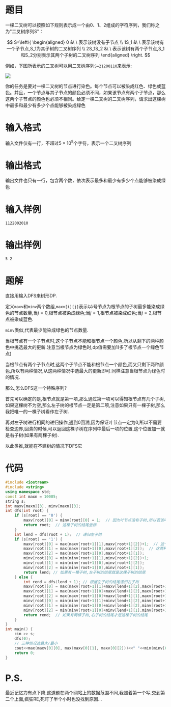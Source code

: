# 题目

一棵二叉树可以按照如下规则表示成一个由0、1、2组成的字符序列，我们称之为"二叉树序列S"：



$$ 
S=\left\{
\begin{aligned}
0 &\ \ 表示该树没有子节点 \\
1S_1 &\ \ 表示该树有一个子节点,S_1为其子树的二叉树序列 \\
2S_1S_2 &\ \ 表示该树有两个子节点,S_1和S_2分别表示其两个子树的二叉树序列
\end{aligned}
\right.
$$

例如，下图所表示的二叉树可以用二叉树序列`S=21200110`来表示:

![](https://img2020.cnblogs.com/blog/1975074/202004/1975074-20200406005335756-1308208521.png)

你的任务是要对一棵二叉树的节点进行染色。每个节点可以被染成红色、绿色或蓝色。并且，一个节点与其子节点的颜色必须不同，如果该节点有两个子节点，那么这两个子节点的颜色也必须不相同。给定一棵二叉树的二叉树序列，请求出这棵树中最多和最少有多少个点能够被染成绿色

# 输入格式

输入文件仅有一行，不超过$5\times 10^5$个字符，表示一个二叉树序列

# 输出格式

输出文件也只有一行，包含两个数，依次表示最多和最少有多少个点能够被染成绿色

# 输入样例

```
1122002010
```

# 输出样例

```
5 2
```
# 题解

直接用输入DFS来树形DP.

定义`maxv`和`minv`两个数组,`maxv[i][j]`表示以$i$号节点为根节点的子树最多能染成绿色的节点数量,当$j=0$,根节点被染成绿色;当$j=1$,根节点被染成红色;当$j=2$,根节点被染成蓝色.

`minv`类似,代表最少能染成绿色的节点数量.

当根节点有一个子节点时,这个子节点不能和根节点一个颜色,所以从剩下的两种颜色中挑选最大的更新.注意当根节点为绿色时,dp值需要加1(多了根节点一个绿色节点)

当根节点有两个子节点时,这两个子节点不能和根节点一个颜色,而又只剩下两种颜色,所以有两种情况,从这两种情况中选最大的更新即可.同样注意当根节点为绿色时的情况.

那么,怎么DFS这一个特殊序列?

首先可以确定的是,根节点就是第一项,那么通过第一项可以得知根节点有几个子树,如果这棵树不为空,那么左子树的根节点一定是第二项,注意如果只有一棵子树,那么我把唯一的一棵子树看作左子树.

再对左子树进行相同的递归操作,遇到0回溯,因为保证叶节点一定为0,所以不需要检查边界,回溯的时候,可以返回这棵子树在序列中最后一项的位置,这个位置加一就是右子树(如果有两棵子树).

以此类推,就能在不建树的情况下DFS它


# 代码

```cpp
#include <iostream>
#include <string>
using namespace std;
const int maxn = 10005;
string s;
int maxv[maxn][3], minv[maxn][3];
int dfs(int root) {
    if (s[root] == '0') {
        maxv[root][0] = minv[root][0] = 1;  // 因为叶节点没有子树,所以若该叶节点不为绿色,这棵子树中绿色节点的个数为0,反之为1
        return root;  // 这棵子树的结尾坐标
    }
    int lend = dfs(root + 1);  // 递归左子树
    if (s[root] == '1') {
        maxv[root][0] = max(maxv[root+1][1],maxv[root+1][2])+1;  // 这个是绿色的,需要额外算上根节点
        maxv[root][1] = max(maxv[root+1][0],maxv[root+1][2]);  // 这两种代表什么颜色其实无关紧要
        maxv[root][2] = max(maxv[root+1][0],maxv[root+1][1]);
        minv[root][0] = min(minv[root+1][1],minv[root+1][2])+1;
        minv[root][1] = min(minv[root+1][0],minv[root+1][2]);
        minv[root][2] = min(minv[root+1][0],minv[root+1][1]);
        return lend; // 如果有一棵子树,左子树的结尾就是这棵子树的结尾
    } else {
        int rend = dfs(lend + 1); // 根据左子树的结尾递归右子树
        maxv[root][0] = max(maxv[root+1][1]+maxv[lend+1][2],maxv[root+1][2]+maxv[lend+1][1])+1;
        maxv[root][1] = max(maxv[root+1][0]+maxv[lend+1][2],maxv[root+1][2]+maxv[lend+1][0]);
        maxv[root][2] = max(maxv[root+1][0]+maxv[lend+1][1],maxv[root+1][1]+maxv[lend+1][0]);
        minv[root][0] = min(minv[root+1][1]+minv[lend+1][2],minv[root+1][2]+minv[lend+1][1])+1;
        minv[root][1] = min(minv[root+1][0]+minv[lend+1][2],minv[root+1][2]+minv[lend+1][0]);
        minv[root][2] = min(minv[root+1][0]+minv[lend+1][1],minv[root+1][1]+minv[lend+1][0]);
        return rend;  // 如果有两棵子树,右子树的结尾才是这棵子树的结尾
    }
}
int main() {
    cin >> s;
    dfs(0);
    // 三种情况选最大/最小
    cout<<max(maxv[0][0], max(maxv[0][1], maxv[0][2]))<<" "<<min(minv[0][0], min(minv[0][1], minv[0][2]))<<endl;
    return 0;
}

```

# P.S.

最近记忆力有点下降,这道题在两个网站上的数据范围不同,我照着第一个写,交到第二个上面,疯狂RE,死盯了半个小时也没找到原因...